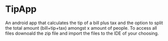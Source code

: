 # TipApp
An android app that calculates the tip of a bill plus tax and the option to split the total amount (bill+tip+tax) amongst x amount of people. To access all files downoald the zip file and import the files to the IDE of your choosing. 
